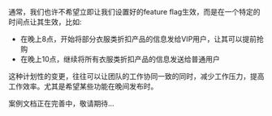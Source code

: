 通常，我们也许不希望立即让我们设置好的feature flag生效，而是在一个特定的时间点让其生效，比如:

- 在晚上8点，开始将部分衣服类折扣产品的信息发给VIP用户，让其可以提前抢购
- 在晚上10点，继续将所有衣服类折扣产品的信息发送给普通用户

这种计划性的变更，往往可以让团队的工作协同一致的同时，减少工作压力，提高工作效率。尤其是希望某些功能在晚间发布时。

案例文档正在完善中，敬请期待...